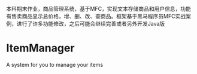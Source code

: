 本科期末作业，商品管理系统，基于MFC，实现文本存储商品和用户信息，功能有售卖商品显示总价格，增、删、改、查商品。框架基于黑马程序员MFC实战案例，进行了许多功能修改，之后可能会继续完善或者另外开发Java版
# ItemManager
A system for you to manage your items
